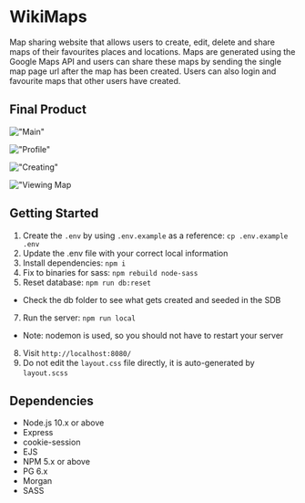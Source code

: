 WikiMaps
=========

Map sharing website that allows users to create, edit, delete and share maps of their favourites places and locations. Maps are generated using the Google Maps API and users can share these maps by sending the single map page url after the map has been created. Users can also login and favourite maps that other users have created. 

## Final Product

!["Main"]()

!["Profile"]()

!["Creating"]()

!["Viewing Map]()

## Getting Started

1. Create the `.env` by using `.env.example` as a reference: `cp .env.example .env`
2. Update the .env file with your correct local information 
3. Install dependencies: `npm i`
4. Fix to binaries for sass: `npm rebuild node-sass`
5. Reset database: `npm run db:reset`
  - Check the db folder to see what gets created and seeded in the SDB
7. Run the server: `npm run local`
  - Note: nodemon is used, so you should not have to restart your server
8. Visit `http://localhost:8080/`
9. Do not edit the `layout.css` file directly, it is auto-generated by `layout.scss`

## Dependencies

- Node.js 10.x or above
- Express
- cookie-session
- EJS
- NPM 5.x or above
- PG 6.x
- Morgan
- SASS
